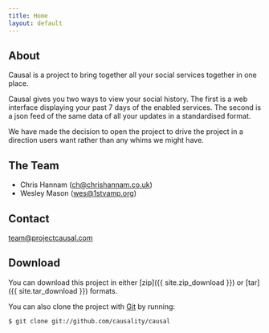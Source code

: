 ```yaml
---
title: Home
layout: default
---
```


About
-----
Causal is a project to bring together all your social services together in one place.

Causal gives you two ways to view your social history. The first is a web interface displaying 
your past 7 days of the enabled services. The second is a json feed of the same data of all your
updates in a standardised format. 

We have made the decision to open the project to drive the project in a direction users want
rather than any whims we might have.

The Team
--------
 * Chris Hannam ([ch@chrishannam.co.uk](mailto:ch@chrishannam.co.uk))
 * Wesley Mason ([wes@1stvamp.org](mailto:wes@1stvamp.org))

Contact
-------
[team@projectcausal.com](mailto:team@projectcausal.com)


Download
--------
You can download this project in either
[zip]({{ site.zip_download }}) or
[tar]({{ site.tar_download }}) formats.

You can also clone the project with [Git](http://git-scm.com/) by running:

    $ git clone git://github.com/causality/causal
